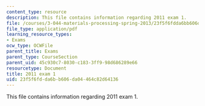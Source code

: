 ```yaml
---
content_type: resource
description: This file contains information regarding 2011 exam 1.
file: /courses/3-044-materials-processing-spring-2013/23f5f6fdda6bb606da04464c82d64136_MIT3_044S13_2011exam1.pdf
file_type: application/pdf
learning_resource_types:
- Exams
ocw_type: OCWFile
parent_title: Exams
parent_type: CourseSection
parent_uid: 45c930c7-8030-c183-3ff9-98d686289e66
resourcetype: Document
title: 2011 exam 1
uid: 23f5f6fd-da6b-b606-da04-464c82d64136
---
```

This file contains information regarding 2011 exam 1.

